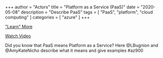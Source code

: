 +++
author = "Actors"
title = "Platform as a Service (PaaS)"
date = "2020-05-08"
description = "Describe PaaS"
tags = [
    "PaaS",
    "platform",
    "cloud computing"
]
categories = [
    "azure"
]
+++

["Learn" More](https://jhand.dev/24)

[Watch Video](https://twitter.com/i/status/1260087309820624897)

Did you know that PaaS means Platform as a Service? Here @LBugnion and @AmyKateNicho describe what it means and give examples #az900